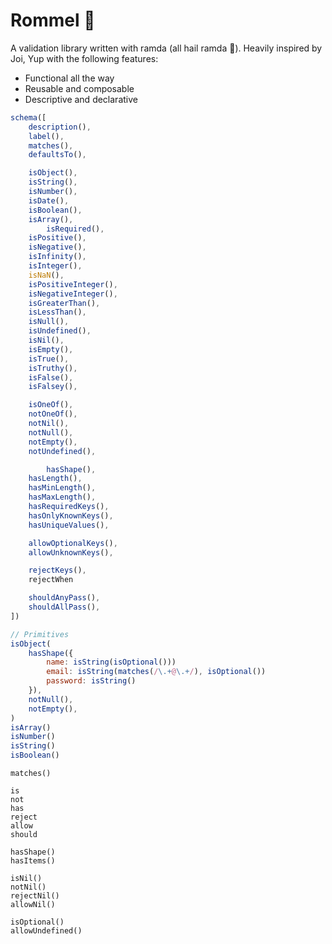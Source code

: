 # Rommel 🦊

A validation library written with ramda (all hail ramda 🙌). Heavily inspired by Joi, Yup with the following features:

- Functional all the way
- Reusable and composable
- Descriptive and declarative

```javascript
schema([
  	description(),
  	label(),
  	matches(),
  	defaultsTo(),

  	isObject(),
  	isString(),
  	isNumber(),
  	isDate(),
  	isBoolean(),
  	isArray(),
		isRequired(),
  	isPositive(),
  	isNegative(),
  	isInfinity(),
  	isInteger(),
  	isNaN(),
  	isPositiveInteger(),
  	isNegativeInteger(),
  	isGreaterThan(),
  	isLessThan(),
  	isNull(),
  	isUndefined(),
  	isNil(),
  	isEmpty(),
  	isTrue(),
  	isTruthy(),
  	isFalse(),
  	isFalsey(),

  	isOneOf(),
  	notOneOf(),
  	notNil(),
  	notNull(),
  	notEmpty(),
  	notUndefined(),

		hasShape(),
  	hasLength(),
  	hasMinLength(),
  	hasMaxLength(),
  	hasRequiredKeys(),
  	hasOnlyKnownKeys(),
  	hasUniqueValues(),

  	allowOptionalKeys(),
  	allowUnknownKeys(),

	rejectKeys(),
  	rejectWhen

  	shouldAnyPass(),
  	shouldAllPass(),
])
```

```javascript
// Primitives
isObject(
	hasShape({
		name: isString(isOptional()))
		email: isString(matches(/\.+@\.+/), isOptional())
		password: isString()
	}),
	notNull(),
	notEmpty(),
)
isArray()
isNumber()
isString()
isBoolean()
```

```
matches()

is
not
has
reject
allow
should

hasShape()
hasItems()

isNil()
notNil()
rejectNil()
allowNil()

isOptional()
allowUndefined()
```
